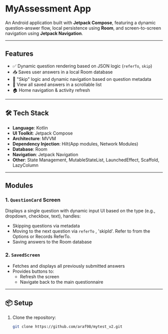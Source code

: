 #  MyAssessment App

An Android application built with **Jetpack Compose**, featuring a dynamic question-answer flow, local persistence using **Room**, and screen-to-screen navigation using **Jetpack Navigation**.

---

##  Features

- ✅ Dynamic question rendering based on JSON logic (`referTo`, `skip`)
- 📥 Saves user answers in a local Room database
- 🔄 "Skip" logic and dynamic navigation based on question metadata
- 🧾 View all saved answers in a scrollable list
- 🏠 Home navigation & activity refresh

---

## 🛠 Tech Stack

- **Language**: Kotlin
- **UI Toolkit**: Jetpack Compose
- **Architecture**: MVVM
- **Dependency Injection**: Hilt(App modules, Network Modules)
- **Database**: Room
- **Navigation**: Jetpack Navigation
- **Other**: State Management, MutableStateList, LaunchedEffect, Scaffold, LazyColumn

---

##  Modules

### 1. `QuestionCard` Screen
Displays a single question with dynamic input UI based on the type (e.g., dropdown, checkbox, text), handles:
- Skipping questions via metadata
- Moving to the next question via `referTo` , 'skipId'. Refer to from the Options or Records ReferTo.
- Saving answers to the Room database

### 2. `SavedScreen`
- Fetches and displays all previously submitted answers
- Provides buttons to:
  - Refresh the screen
  - Navigate back to the main questionnaire

---

## 📦 Setup

1. Clone the repository:
   ```bash
   git clone https://github.com/araf98/mytest_v2.git
